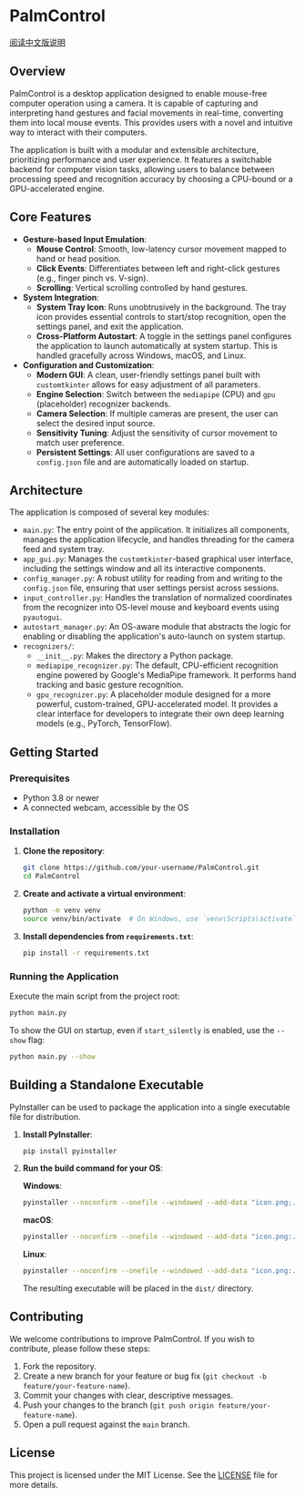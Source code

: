 # PalmControl

[阅读中文版说明](README_zh-CN.md)

## Overview

PalmControl is a desktop application designed to enable mouse-free computer operation using a camera. It is capable of capturing and interpreting hand gestures and facial movements in real-time, converting them into local mouse events. This provides users with a novel and intuitive way to interact with their computers.

The application is built with a modular and extensible architecture, prioritizing performance and user experience. It features a switchable backend for computer vision tasks, allowing users to balance between processing speed and recognition accuracy by choosing a CPU-bound or a GPU-accelerated engine.

## Core Features

- **Gesture-based Input Emulation**: 
  - **Mouse Control**: Smooth, low-latency cursor movement mapped to hand or head position.
  - **Click Events**: Differentiates between left and right-click gestures (e.g., finger pinch vs. V-sign).
  - **Scrolling**: Vertical scrolling controlled by hand gestures.
- **System Integration**:
  - **System Tray Icon**: Runs unobtrusively in the background. The tray icon provides essential controls to start/stop recognition, open the settings panel, and exit the application.
  - **Cross-Platform Autostart**: A toggle in the settings panel configures the application to launch automatically at system startup. This is handled gracefully across Windows, macOS, and Linux.
- **Configuration and Customization**:
  - **Modern GUI**: A clean, user-friendly settings panel built with `customtkinter` allows for easy adjustment of all parameters.
  - **Engine Selection**: Switch between the `mediapipe` (CPU) and `gpu` (placeholder) recognizer backends.
  - **Camera Selection**: If multiple cameras are present, the user can select the desired input source.
  - **Sensitivity Tuning**: Adjust the sensitivity of cursor movement to match user preference.
  - **Persistent Settings**: All user configurations are saved to a `config.json` file and are automatically loaded on startup.

## Architecture

The application is composed of several key modules:

- `main.py`: The entry point of the application. It initializes all components, manages the application lifecycle, and handles threading for the camera feed and system tray.
- `app_gui.py`: Manages the `customtkinter`-based graphical user interface, including the settings window and all its interactive components.
- `config_manager.py`: A robust utility for reading from and writing to the `config.json` file, ensuring that user settings persist across sessions.
- `input_controller.py`: Handles the translation of normalized coordinates from the recognizer into OS-level mouse and keyboard events using `pyautogui`.
- `autostart_manager.py`: An OS-aware module that abstracts the logic for enabling or disabling the application's auto-launch on system startup.
- `recognizers/`:
  - `__init__.py`: Makes the directory a Python package.
  - `mediapipe_recognizer.py`: The default, CPU-efficient recognition engine powered by Google's MediaPipe framework. It performs hand tracking and basic gesture recognition.
  - `gpu_recognizer.py`: A placeholder module designed for a more powerful, custom-trained, GPU-accelerated model. It provides a clear interface for developers to integrate their own deep learning models (e.g., PyTorch, TensorFlow).

## Getting Started

### Prerequisites

- Python 3.8 or newer
- A connected webcam, accessible by the OS

### Installation

1.  **Clone the repository**:
    ```bash
    git clone https://github.com/your-username/PalmControl.git
    cd PalmControl
    ```

2.  **Create and activate a virtual environment**:
    ```bash
    python -m venv venv
    source venv/bin/activate  # On Windows, use `venv\Scripts\activate`
    ```

3.  **Install dependencies from `requirements.txt`**:
    ```bash
    pip install -r requirements.txt
    ```

### Running the Application

Execute the main script from the project root:

```bash
python main.py
```

To show the GUI on startup, even if `start_silently` is enabled, use the `--show` flag:

```bash
python main.py --show
```

## Building a Standalone Executable

PyInstaller can be used to package the application into a single executable file for distribution.

1.  **Install PyInstaller**:
    ```bash
    pip install pyinstaller
    ```

2.  **Run the build command for your OS**:

    **Windows**:
    ```bash
    pyinstaller --noconfirm --onefile --windowed --add-data "icon.png;." --add-data "config.json;." --name "PalmControl" main.py
    ```

    **macOS**:
    ```bash
    pyinstaller --noconfirm --onefile --windowed --add-data "icon.png:." --add-data "config.json:." --hidden-import="pystray._darwin" --name "PalmControl" main.py
    ```

    **Linux**:
    ```bash
    pyinstaller --noconfirm --onefile --windowed --add-data "icon.png:." --add-data "config.json:." --name "PalmControl" main.py
    ```

    The resulting executable will be placed in the `dist/` directory.

## Contributing

We welcome contributions to improve PalmControl. If you wish to contribute, please follow these steps:

1.  Fork the repository.
2.  Create a new branch for your feature or bug fix (`git checkout -b feature/your-feature-name`).
3.  Commit your changes with clear, descriptive messages.
4.  Push your changes to the branch (`git push origin feature/your-feature-name`).
5.  Open a pull request against the `main` branch.

## License

This project is licensed under the MIT License. See the [LICENSE](LICENSE) file for more details.
